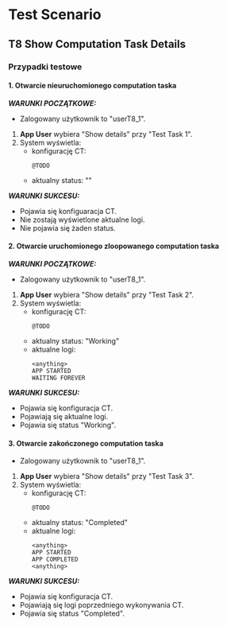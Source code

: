 # Test Scenario

## T8 Show Computation Task Details

### Przypadki testowe

#### 1. Otwarcie nieuruchomionego computation taska

___WARUNKI POCZĄTKOWE:___

- Zalogowany użytkownik to "userT8_1".

1. __App User__ wybiera "Show details" przy "Test Task 1".
2. System wyświetla:
    - konfigurację CT:
        ```
        @TODO
        ```
    - aktualny status: ""
    
___WARUNKI SUKCESU:___

- Pojawia się konfiguaracja CT.
- Nie zostają wyświetlone aktualne logi.
- Nie pojawia się żaden status.

#### 2. Otwarcie uruchomionego zloopowanego computation taska

___WARUNKI POCZĄTKOWE:___

- Zalogowany użytkownik to "userT8_1".

1. __App User__ wybiera "Show details" przy "Test Task 2".
2. System wyświetla:
    - konfigurację CT:
        ```
        @TODO
        ```
    - aktualny status: "Working"
    - aktualne logi:
        ```
        <anything>
        APP STARTED
        WAITING FOREVER
        ```
    
___WARUNKI SUKCESU:___

- Pojawia się konfiguracja CT.
- Pojawiają się aktualne logi.
- Pojawia się status "Working".

#### 3. Otwarcie zakończonego computation taska

- Zalogowany użytkownik to "userT8_1".

1. __App User__ wybiera "Show details" przy "Test Task 3".
2. System wyświetla:
    - konfigurację CT:
        ```
        @TODO
        ```
    - aktualny status: "Completed"
    - aktualne logi:
        ```
        <anything>
        APP STARTED
        APP COMPLETED
        <anything>
        ```
    
___WARUNKI SUKCESU:___

- Pojawia się konfiguracja CT.
- Pojawiają się logi poprzedniego wykonywania CT.
- Pojawia się status "Completed".